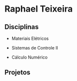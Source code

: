 
# Raphael Teixeira

## Disciplinas

- Materiais Elétricos

- Sistemas de Controle II

- Cálculo Numérico

## Projetos


